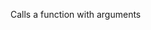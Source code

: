 Calls a function with arguments

<rv-example-tabs class="pt-3" handle="args-formatter">
<template type="single-html-file">
<div rv-assign-result="0">
  Result is {sum | call 5 8}.
</div>
</template>
</rv-example-tabs>